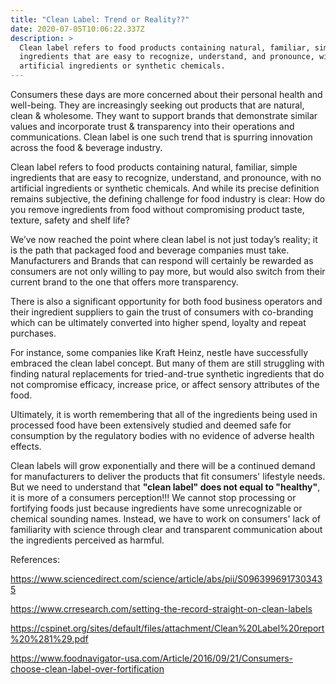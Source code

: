 ```yaml
---
title: "Clean Label: Trend or Reality??"
date: 2020-07-05T10:06:22.337Z
description: >
  Clean label refers to food products containing natural, familiar, simple
  ingredients that are easy to recognize, understand, and pronounce, with no
  artificial ingredients or synthetic chemicals.
---
```

Consumers these days are more concerned about their personal health and well-being. They are increasingly seeking out products that are natural, clean & wholesome. They want to support brands that demonstrate similar values and incorporate trust & transparency into their operations and communications. Clean label is one such trend that is spurring innovation across the food & beverage industry.

Clean label refers to food products containing natural, familiar, simple ingredients that are easy to recognize, understand, and pronounce, with no artificial ingredients or synthetic chemicals. And while its precise definition remains subjective, the defining challenge for food industry is clear: How do you remove ingredients from food without compromising product taste, texture, safety and shelf life? 

We’ve now reached the point where clean label is not just today’s reality; it is the path that packaged food and beverage companies must take. Manufacturers and Brands that can respond will certainly be rewarded as consumers are not only willing to pay more, but would also switch from their current brand to the one that offers more transparency.

There is also a significant opportunity for both food business operators and their ingredient suppliers to gain the trust of consumers with co-branding which can be ultimately converted into higher spend, loyalty and repeat purchases.

For instance, some companies like Kraft Heinz, nestle have successfully embraced the clean label concept. But many of them are still struggling with finding natural replacements for tried-and-true synthetic ingredients that do not compromise efficacy, increase price, or affect sensory attributes of the food. 

Ultimately, it is worth remembering that all of the ingredients being used in processed food have been extensively studied and deemed safe for consumption by the regulatory bodies with no evidence of adverse health effects. 

Clean labels will grow exponentially and there will be a continued demand for manufacturers to deliver the products that fit consumers' lifestyle needs. But we need to understand that **"clean label" does not equal to "healthy"**, it is more of a consumers perception!!! We cannot stop processing or fortifying foods just because ingredients have some unrecognizable or chemical sounding names. Instead, we have to work on consumers' lack of familiarity with science through clear and transparent communication about the ingredients perceived as harmful.

References:

<https://www.sciencedirect.com/science/article/abs/pii/S0963996917303435>

<https://www.crresearch.com/setting-the-record-straight-on-clean-labels>

<https://cspinet.org/sites/default/files/attachment/Clean%20Label%20report%20%281%29.pdf>

<https://www.foodnavigator-usa.com/Article/2016/09/21/Consumers-choose-clean-label-over-fortification>







<!--EndFragment-->